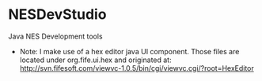 NESDevStudio
============

Java NES Development tools

- Note: I make use of a hex editor java UI component.  Those files are located under  org.fife.ui.hex and originated at: http://svn.fifesoft.com/viewvc-1.0.5/bin/cgi/viewvc.cgi/?root=HexEditor

